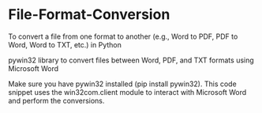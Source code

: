 # File-Format-Conversion
To convert a file from one format to another (e.g., Word to PDF, PDF to Word, Word to TXT, etc.) in Python

 pywin32 library to convert files between Word, PDF, and TXT formats using Microsoft Word
 
 Make sure you have pywin32 installed (pip install pywin32). This code snippet uses the win32com.client module to interact with Microsoft Word and perform the conversions.
